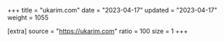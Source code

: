 +++
title = "ukarim.com"
date = "2023-04-17"
updated = "2023-04-17"
weight = 1055

[extra]
source = "https://ukarim.com"
ratio = 100
size = 1
+++
